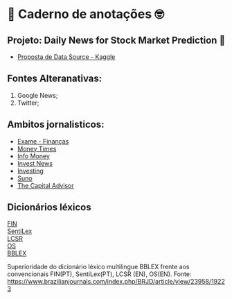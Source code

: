 # 📝 **Caderno de anotações** 🤓

## Projeto: **Daily News for Stock Market Prediction** 🚀

- [Proposta de Data Source - Kaggle](https://www.kaggle.com/datasets/aaron7sun/stocknews)


## Fontes Alteranativas:

1. Google News;
2. Twitter;


## Ambitos jornalisticos:

- [Exame - Finanças](https://exame.com/noticias-sobre/financas/)
- [Money Times](https://www.moneytimes.com.br/)
- [Info Money](https://www.infomoney.com.br)
- [Invest News](https://investnews.com.br/)
- [Investing](https://br.investing.com/)
- [Suno](https://www.suno.com.br)
- [The Capital Advisor](https://comoinvestir.thecap.com.br/)

## Dicionários léxicos
[FIN]()  
[SentiLex]()  
[LCSR]()  
[OS]()  
[BBLEX](https://www.brazilianjournals.com/index.php/BRJD/article/view/23958/19223)  

Superioridade do dicionário léxico multilingue BBLEX frente aos convencionais FIN(PT), SentiLex(PT), LCSR (EN), OS(EN).
Fonte: https://www.brazilianjournals.com/index.php/BRJD/article/view/23958/19223
